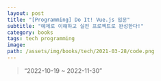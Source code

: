 ```yaml
---
layout: post
title: "[Programming] Do It! Vue.js 입문"
subtitle: "예제로 이해하고 실전 프로젝트로 완성한다!"
category: books
tags: tech programming
image:
path: /assets/img/books/tech/2021-03-28/code.png
---
```


> “2022-10-19 ~ 2022-11-30”